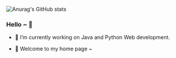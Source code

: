 ![Anurag's GitHub stats](https://github-readme-stats.vercel.app/api?username=&show_icons=true)
### Hello ~ 👋

- 🔭 I’m currently working on Java and Python Web development. 

- 🌱 Welcome to my home page ~

<!--
**telzhou618/telzhou618** is a ✨ _special_ ✨ repository because its `README.md` (this file) appears on your GitHub profile.

Here are some ideas to get you started:

- 🔭 I’m currently working on ...
- 🌱 I’m currently learning ...
- 👯 I’m looking to collaborate on ...
- 🤔 I’m looking for help with ...
- 💬 Ask me about ...
- 📫 How to reach me: ...
- 😄 Pronouns: ...
- ⚡ Fun fact: ...
-->
